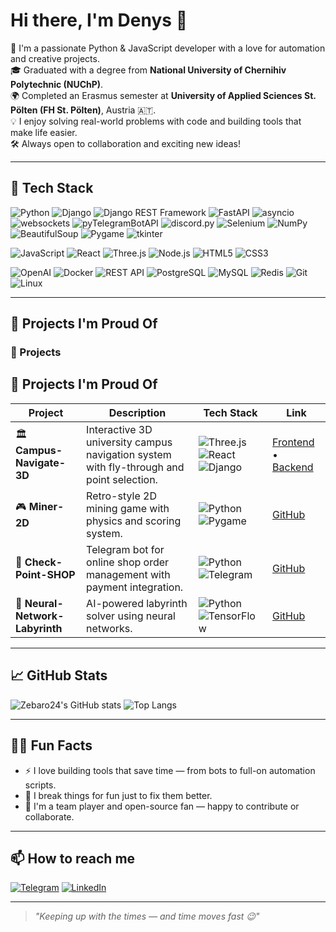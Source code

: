 # Hi there, I'm Denys 👋

🚀 I'm a passionate Python & JavaScript developer with a love for automation and creative projects.  
🎓 Graduated with a degree from **National University of Chernihiv Polytechnic (NUChP)**.  
🌍 Completed an Erasmus semester at **University of Applied Sciences St. Pölten (FH St. Pölten)**, Austria 🇦🇹.  
💡 I enjoy solving real-world problems with code and building tools that make life easier.  
🛠️ Always open to collaboration and exciting new ideas!

---

## 🧠 Tech Stack

![Python](https://img.shields.io/badge/Python-3776AB?style=for-the-badge&logo=python&logoColor=white)
![Django](https://img.shields.io/badge/Django-092E20?style=for-the-badge&logo=django&logoColor=white)
![Django REST Framework](https://img.shields.io/badge/DRF-092E20?style=for-the-badge&logo=django&logoColor=white)
![FastAPI](https://img.shields.io/badge/FastAPI-009688?style=for-the-badge&logo=fastapi&logoColor=white)
![asyncio](https://img.shields.io/badge/asyncio-000000?style=for-the-badge&logo=python&logoColor=white)
![websockets](https://img.shields.io/badge/websockets-000000?style=for-the-badge&logo=python&logoColor=white)
![pyTelegramBotAPI](https://img.shields.io/badge/pyTelegramBotAPI-0088CC?style=for-the-badge&logo=telegram&logoColor=white)
![discord.py](https://img.shields.io/badge/discord.py-7289DA?style=for-the-badge&logo=discord&logoColor=white)
![Selenium](https://img.shields.io/badge/Selenium-43B02A?style=for-the-badge&logo=selenium&logoColor=white)
![NumPy](https://img.shields.io/badge/NumPy-013243?style=for-the-badge&logo=numpy&logoColor=white)
![BeautifulSoup](https://img.shields.io/badge/BeautifulSoup-7B1FA2?style=for-the-badge&logo=python&logoColor=white)
![Pygame](https://img.shields.io/badge/Pygame-1E90FF?style=for-the-badge&logo=python&logoColor=white)
![tkinter](https://img.shields.io/badge/Tkinter-FF6F00?style=for-the-badge&logo=python&logoColor=white)

![JavaScript](https://img.shields.io/badge/JavaScript-F7DF1E?style=for-the-badge&logo=javascript&logoColor=black)
![React](https://img.shields.io/badge/React-20232A?style=for-the-badge&logo=react)
![Three.js](https://img.shields.io/badge/Three.js-000000?style=for-the-badge&logo=three.js&logoColor=white)
![Node.js](https://img.shields.io/badge/Node.js-339933?style=for-the-badge&logo=node.js&logoColor=white)
![HTML5](https://img.shields.io/badge/HTML5-E34F26?style=for-the-badge&logo=html5&logoColor=white)
![CSS3](https://img.shields.io/badge/CSS3-1572B6?style=for-the-badge&logo=css3&logoColor=white)

![OpenAI](https://img.shields.io/badge/OpenAI-412991?style=for-the-badge&logo=openai&logoColor=white)
![Docker](https://img.shields.io/badge/Docker-2496ED?style=for-the-badge&logo=docker&logoColor=white)
![REST API](https://img.shields.io/badge/REST_API-000000?style=for-the-badge&logo=swagger&logoColor=white)
![PostgreSQL](https://img.shields.io/badge/PostgreSQL-336791?style=for-the-badge&logo=postgresql&logoColor=white)
![MySQL](https://img.shields.io/badge/MySQL-00758F?style=for-the-badge&logo=mysql&logoColor=white)
![Redis](https://img.shields.io/badge/Redis-DC382D?style=for-the-badge&logo=redis&logoColor=white)
![Git](https://img.shields.io/badge/Git-F05032?style=for-the-badge&logo=git&logoColor=white)
![Linux](https://img.shields.io/badge/Linux-FCC624?style=for-the-badge&logo=linux&logoColor=black)


---

## 🧩 Projects I'm Proud Of

### 🚀 Projects

## 🚀 Projects I'm Proud Of

| Project | Description | Tech Stack | Link |
|---------|-------------|------------|------|
| 🏛️ **Campus-Navigate-3D** | Interactive 3D university campus navigation system with fly-through and point selection. | ![Three.js](https://img.shields.io/badge/Three.js-000000?style=flat&logo=three.js) ![React](https://img.shields.io/badge/React-20232A?style=flat&logo=react) ![Django](https://img.shields.io/badge/Django-092E20?style=flat&logo=django) | [Frontend](https://github.com/Zebaro24/Campus-Navigate-3D-Frontend) • [Backend](https://github.com/Zebaro24/Campus-Navigate-3D-Backend) |
| 🎮 **Miner-2D** | Retro-style 2D mining game with physics and scoring system. | ![Python](https://img.shields.io/badge/Python-3776AB?style=flat&logo=python&logoColor=white) ![Pygame](https://img.shields.io/badge/Pygame-000000?style=flat&logo=pygame&logoColor=white) | [GitHub](https://github.com/Zebaro24/Miner-2D) |
| 🤖 **Check-Point-SHOP** | Telegram bot for online shop order management with payment integration. | ![Python](https://img.shields.io/badge/Python-3776AB?style=flat&logo=python&logoColor=white) ![Telegram](https://img.shields.io/badge/Telegram-2CA5E0?style=flat&logo=telegram&logoColor=white) | [GitHub](https://github.com/Zebaro24/Check-Point-SHOP) |
| 🧠 **Neural-Network-Labyrinth** | AI-powered labyrinth solver using neural networks. | ![Python](https://img.shields.io/badge/Python-3776AB?style=flat&logo=python&logoColor=white) ![TensorFlow](https://img.shields.io/badge/TensorFlow-FF6F00?style=flat&logo=tensorflow&logoColor=white) | [GitHub](https://github.com/Zebaro24-Stud/Neural-Network-Labyrinth) |


---

## 📈 GitHub Stats

![Zebaro24's GitHub stats](https://github-readme-stats.vercel.app/api?username=Zebaro24&show_icons=true&theme=radical)
![Top Langs](https://github-readme-stats.vercel.app/api/top-langs/?username=Zebaro24&layout=compact&theme=radical)

---

## 🧙‍♂️ Fun Facts

- ⚡ I love building tools that save time — from bots to full-on automation scripts.
- 🧪 I break things for fun just to fix them better.
- 🤝 I'm a team player and open-source fan — happy to contribute or collaborate.

---

## 📫 How to reach me

[![Telegram](https://img.shields.io/badge/Telegram-2CA5E0?style=flat&logo=telegram&logoColor=white)](https://t.me/Zebaro24)
[![LinkedIn](https://img.shields.io/badge/LinkedIn-0A66C2?style=flat&logo=linkedin&logoColor=white)](https://linkedin.com/in/yourprofile)

---

> _"Keeping up with the times — and time moves fast 😉"_


